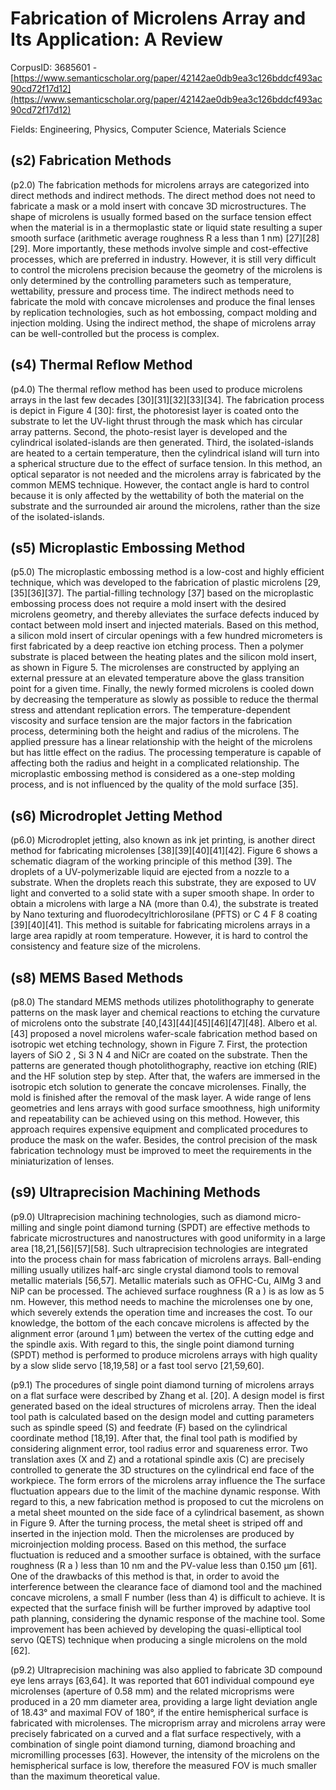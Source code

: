 # Fabrication of Microlens Array and Its Application: A Review

CorpusID: 3685601 - [https://www.semanticscholar.org/paper/42142ae0db9ea3c126bddcf493ac90cd72f17d12](https://www.semanticscholar.org/paper/42142ae0db9ea3c126bddcf493ac90cd72f17d12)

Fields: Engineering, Physics, Computer Science, Materials Science

## (s2) Fabrication Methods
(p2.0) The fabrication methods for microlens arrays are categorized into direct methods and indirect methods. The direct method does not need to fabricate a mask or a mold insert with concave 3D microstructures. The shape of microlens is usually formed based on the surface tension effect when the material is in a thermoplastic state or liquid state resulting a super smooth surface (arithmetic average roughness R a less than 1 nm) [27][28][29]. More importantly, these methods involve simple and cost-effective processes, which are preferred in industry. However, it is still very difficult to control the microlens precision because the geometry of the microlens is only determined by the controlling parameters such as temperature, wettability, pressure and process time. The indirect methods need to fabricate the mold with concave microlenses and produce the final lenses by replication technologies, such as hot embossing, compact molding and injection molding. Using the indirect method, the shape of microlens array can be well-controlled but the process is complex.
## (s4) Thermal Reflow Method
(p4.0) The thermal reflow method has been used to produce microlens arrays in the last few decades [30][31][32][33][34]. The fabrication process is depict in Figure 4 [30]: first, the photoresist layer is coated onto the substrate to let the UV-light thrust through the mask which has circular array patterns. Second, the photo-resist layer is developed and the cylindrical isolated-islands are then generated. Third, the isolated-islands are heated to a certain temperature, then the cylindrical island will turn into a spherical structure due to the effect of surface tension. In this method, an optical separator is not needed and the microlens array is fabricated by the common MEMS technique. However, the contact angle is hard to control because it is only affected by the wettability of both the material on the substrate and the surrounded air around the microlens, rather than the size of the isolated-islands.
## (s5) Microplastic Embossing Method
(p5.0) The microplastic embossing method is a low-cost and highly efficient technique, which was developed to the fabrication of plastic microlens [29,[35][36][37]. The partial-filling technology [37] based on the microplastic embossing process does not require a mold insert with the desired microlens geometry, and thereby alleviates the surface defects induced by contact between mold insert and injected materials. Based on this method, a silicon mold insert of circular openings with a few hundred micrometers is first fabricated by a deep reactive ion etching process. Then a polymer substrate is placed between the heating plates and the silicon mold insert, as shown in Figure 5. The microlenses are constructed by applying an external pressure at an elevated temperature above the glass transition point for a given time. Finally, the newly formed microlens is cooled down by decreasing the temperature as slowly as possible to reduce the thermal stress and attendant replication errors. The temperature-dependent viscosity and surface tension are the major factors in the fabrication process, determining both the height and radius of the microlens. The applied pressure has a linear relationship with the height of the microlens but has little effect on the radius. The processing temperature is capable of affecting both the radius and height in a complicated relationship. The microplastic embossing method is considered as a one-step molding process, and is not influenced by the quality of the mold surface [35].
## (s6) Microdroplet Jetting Method
(p6.0) Microdroplet jetting, also known as ink jet printing, is another direct method for fabricating microlenses [38][39][40][41][42]. Figure 6 shows a schematic diagram of the working principle of this method [39]. The droplets of a UV-polymerizable liquid are ejected from a nozzle to a substrate. When the droplets reach this substrate, they are exposed to UV light and converted to a solid state with a super smooth shape. In order to obtain a microlens with large a NA (more than 0.4), the substrate is treated by Nano texturing and fluorodecyltrichlorosilane (PFTS) or C 4 F 8 coating [39][40][41]. This method is suitable for fabricating microlens arrays in a large area rapidly at room temperature. However, it is hard to control the consistency and feature size of the microlens.
## (s8) MEMS Based Methods
(p8.0) The standard MEMS methods utilizes photolithography to generate patterns on the mask layer and chemical reactions to etching the curvature of microlens onto the substrate [40,[43][44][45][46][47][48]. Albero et al. [43] proposed a novel microlens wafer-scale fabrication method based on isotropic wet etching technology, shown in Figure 7. First, the protection layers of SiO 2 , Si 3 N 4 and NiCr are coated on the substrate. Then the patterns are generated though photolithography, reactive ion etching (RIE) and the HF solution step by step. After that, the wafers are immersed in the isotropic etch solution to generate the concave microlenses. Finally, the mold is finished after the removal of the mask layer. A wide range of lens geometries and lens arrays with good surface smoothness, high uniformity and repeatability can be achieved using on this method. However, this approach requires expensive equipment and complicated procedures to produce the mask on the wafer. Besides, the control precision of the mask fabrication technology must be improved to meet the requirements in the miniaturization of lenses.
## (s9) Ultraprecision Machining Methods
(p9.0) Ultraprecision machining technologies, such as diamond micro-milling and single point diamond turning (SPDT) are effective methods to fabricate microstructures and nanostructures with good uniformity in a large area [18,21,[56][57][58]. Such ultraprecision technologies are integrated into the process chain for mass fabrication of microlens arrays. Ball-ending milling usually utilizes half-arc single crystal diamond tools to removal metallic materials [56,57]. Metallic materials such as OFHC-Cu, AlMg 3 and NiP can be processed. The achieved surface roughness (R a ) is as low as 5 nm. However, this method needs to machine the microlenses one by one, which severely extends the operation time and increases the cost. To our knowledge, the bottom of the each concave microlens is affected by the alignment error (around 1 μm) between the vertex of the cutting edge and the spindle axis. With regard to this, the single point diamond turning (SPDT) method is performed to produce microlens arrays with high quality by a slow slide servo [18,19,58] or a fast tool servo [21,59,60].

(p9.1) The procedures of single point diamond turning of microlens arrays on a flat surface were described by Zhang et al. [20]. A design model is first generated based on the ideal structures of microlens array. Then the ideal tool path is calculated based on the design model and cutting parameters such as spindle speed (S) and feedrate (F) based on the cylindrical coordinate method [18,19]. After that, the final tool path is modified by considering alignment error, tool radius error and squareness error. Two translation axes (X and Z) and a rotational spindle axis (C) are precisely controlled to generate the 3D structures on the cylindrical end face of the workpiece. The form errors of the microlens array influence the The surface fluctuation appears due to the limit of the machine dynamic response. With regard to this, a new fabrication method is proposed to cut the microlens on a metal sheet mounted on the side face of a cylindrical basement, as shown in Figure 9. After the turning process, the metal sheet is striped off and inserted in the injection mold. Then the microlenses are produced by microinjection molding process. Based on this method, the surface fluctuation is reduced and a smoother surface is obtained, with the surface roughness (R a ) less than 10 nm and the PV-value less than 0.150 µm [61]. One of the drawbacks of this method is that, in order to avoid the interference between the clearance face of diamond tool and the machined concave microlens, a small F number (less than 4) is difficult to achieve. It is expected that the surface finish will be further improved by adaptive tool path planning, considering the dynamic response of the machine tool. Some improvement has been achieved by developing the quasi-elliptical tool servo (QETS) technique when producing a single microlens on the mold [62].

(p9.2) Ultraprecision machining was also applied to fabricate 3D compound eye lens arrays [63,64]. It was reported that 601 individual compound eye microlenses (aperture of 0.58 mm) and the related microprisms were produced in a 20 mm diameter area, providing a large light deviation angle of 18.43° and maximal FOV of 180°, if the entire hemispherical surface is fabricated with microlenses. The microprism array and microlens array were precisely fabricated on a curved and a flat surface respectively, with a combination of single point diamond turning, diamond broaching and micromilling processes [63]. However, the intensity of the microlens on the hemispherical surface is low, therefore the measured FOV is much smaller than the maximum theoretical value.
